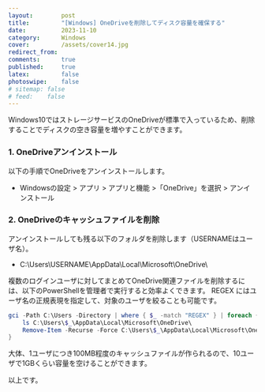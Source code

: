 ```yaml
---
layout:        post
title:         "[Windows] OneDriveを削除してディスク容量を確保する"
date:          2023-11-10
category:      Windows
cover:         /assets/cover14.jpg
redirect_from:
comments:      true
published:     true
latex:         false
photoswipe:    false
# sitemap: false
# feed:    false
---
```


Windows10ではストレージサービスのOneDriveが標準で入っているため、削除することでディスクの空き容量を増やすことができます。

### 1. OneDriveアンインストール

以下の手順でOneDriveをアンインストールします。

- Windowsの設定 > アプリ > アプリと機能 >「OneDrive」を選択 > アンインストール

### 2. OneDriveのキャッシュファイルを削除

アンインストールしても残る以下のフォルダを削除します（USERNAMEはユーザ名）。

- C:\Users\USERNAME\AppData\Local\Microsoft\OneDrive\

複数のログインユーザに対してまとめてOneDrive関連ファイルを削除するには、以下のPowerShellを管理者で実行すると効率よくできます。
REGEX にはユーザ名の正規表現を指定して、対象のユーザを絞ることも可能です。

```ps1
gci -Path C:\Users -Directory | where { $_ -match "REGEX" } | foreach {
    ls C:\Users\$_\AppData\Local\Microsoft\OneDrive\
    Remove-Item -Recurse -Force C:\Users\$_\AppData\Local\Microsoft\OneDrive\
}
```

大体、1ユーザにつき100MB程度のキャッシュファイルが作られるので、10ユーザで1GBくらい容量を空けることができます。

以上です。

